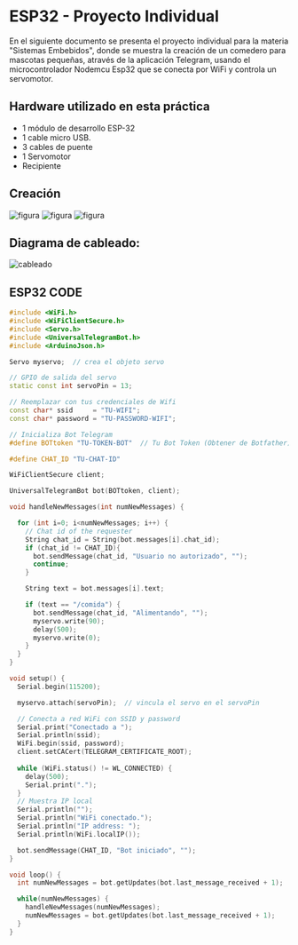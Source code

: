 # ESP32 - Proyecto Individual

En el siguiente documento se presenta el proyecto individual para la materia "Sistemas Embebidos", donde se muestra la creación de un comedero para mascotas pequeñas, através de la aplicación Telegram, usando el microcontrolador Nodemcu Esp32 que se conecta por WiFi y controla un servomotor.

## Hardware utilizado en esta práctica

- 1 módulo de desarrollo ESP-32
- 1 cable micro USB.
- 3 cables de puente
- 1 Servomotor
- Recipiente


## Creación

![figura](https://scontent.fntr1-1.fna.fbcdn.net/v/t1.15752-9/298228995_3242181346045288_5904203112982760754_n.jpg?_nc_cat=103&ccb=1-7&_nc_sid=ae9488&_nc_eui2=AeFruiAdQoCwjfPo-DU4eT-Fnrw3qP7orGaevDeo_uisZtby1h5KJD5oYupyUIwnG0jvQ_k8aURNcXzZGaw0DPcY&_nc_ohc=oYSn8Ew2MXYAX8se56a&_nc_ht=scontent.fntr1-1.fna&oh=03_AVJWxMqufgSi_erkabadpR4rN31ETgS0274QJf5UFndZZQ&oe=631F0875)
![figura](https://scontent.fntr1-1.fna.fbcdn.net/v/t1.15752-9/297819804_876591006649503_1161582716574909221_n.jpg?_nc_cat=107&ccb=1-7&_nc_sid=ae9488&_nc_eui2=AeGFDWhPVGD0HXhsTLheYxGhoEFbAEfTeNegQVsAR9N41yzj3tOWW3W6ISGVwwlYnahIC8vajXIdZq6hGaF6M9VT&_nc_ohc=0bWwmynJOdQAX9z9uqI&_nc_ht=scontent.fntr1-1.fna&oh=03_AVLNb6tcv44vKNFGd0dUXqySU44Nm7m-ClJm429h21ao2w&oe=631DA930)
![figura](https://scontent.fntr1-1.fna.fbcdn.net/v/t1.15752-9/298185765_859583595003789_6079588330365081361_n.jpg?_nc_cat=107&ccb=1-7&_nc_sid=ae9488&_nc_eui2=AeGomy04nTqDxmTwdMpTypeXD_UBj4sUgvwP9QGPixSC_JtuLC5KSzgY7w4tlp3OApELiAr5YsVKiKKHBcLqUZSP&_nc_ohc=Oq2qXou89rcAX_VsOk-&_nc_ht=scontent.fntr1-1.fna&oh=03_AVIEakCrkwUtbCgs5AOh0iiuS7nBdhErDfjDJs3eR-sMQA&oe=631F2CE0)

## Diagrama de cableado:
![cableado](https://github.com/electrodeuna/feed-wifi-esp32/blob/main/diagram.png?raw=true)


## ESP32 CODE
 
```c++
#include <WiFi.h>
#include <WiFiClientSecure.h>
#include <Servo.h>
#include <UniversalTelegramBot.h>
#include <ArduinoJson.h>

Servo myservo;  // crea el objeto servo

// GPIO de salida del servo
static const int servoPin = 13;

// Reemplazar con tus credenciales de Wifi
const char* ssid     = "TU-WIFI";
const char* password = "TU-PASSWORD-WIFI";

// Inicializa Bot Telegram
#define BOTtoken "TU-TOKEN-BOT"  // Tu Bot Token (Obtener de Botfather)

#define CHAT_ID "TU-CHAT-ID"

WiFiClientSecure client;

UniversalTelegramBot bot(BOTtoken, client);

void handleNewMessages(int numNewMessages) {

  for (int i=0; i<numNewMessages; i++) {
    // Chat id of the requester
    String chat_id = String(bot.messages[i].chat_id);
    if (chat_id != CHAT_ID){
      bot.sendMessage(chat_id, "Usuario no autorizado", "");
      continue;
    }

    String text = bot.messages[i].text;

    if (text == "/comida") {
      bot.sendMessage(chat_id, "Alimentando", "");
      myservo.write(90);             
      delay(500);                       
      myservo.write(0);              
    }
  }
}

void setup() {
  Serial.begin(115200);

  myservo.attach(servoPin);  // vincula el servo en el servoPin

  // Conecta a red WiFi con SSID y password
  Serial.print("Conectado a ");
  Serial.println(ssid);
  WiFi.begin(ssid, password);
  client.setCACert(TELEGRAM_CERTIFICATE_ROOT);
  
  while (WiFi.status() != WL_CONNECTED) {
    delay(500);
    Serial.print(".");
  }
  // Muestra IP local 
  Serial.println("");
  Serial.println("WiFi conectado.");
  Serial.println("IP address: ");
  Serial.println(WiFi.localIP());

  bot.sendMessage(CHAT_ID, "Bot iniciado", "");
}

void loop() {
  int numNewMessages = bot.getUpdates(bot.last_message_received + 1);

  while(numNewMessages) {
    handleNewMessages(numNewMessages);
    numNewMessages = bot.getUpdates(bot.last_message_received + 1);
  }
}
```
